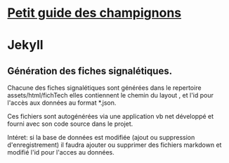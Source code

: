 # [Petit guide des champignons](https://ricou12.github.io/Guide-Champ/)

# Jekyll

## Génération des fiches signalétiques.
Chacune des fiches signalétiques sont générées dans le repertoire assets/html/fichTech elles contiennent le chemin du layout , et l'id pour l'accès aux données au format *.json.

Ces fichiers sont autogénérées via une application vb net développé et fourni avec son code source dans le projet.

Intéret: si la base de données est modifiée (ajout ou suppression d'enregistrement) il faudra ajouter ou supprimer des fichiers markdown et modifié l'id pour l'acces au données.


